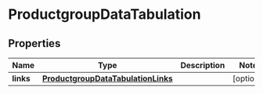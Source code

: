 

# ProductgroupDataTabulation

## Properties

Name | Type | Description | Notes
------------ | ------------- | ------------- | -------------
**links** | [**ProductgroupDataTabulationLinks**](ProductgroupDataTabulationLinks.md) |  |  [optional]





